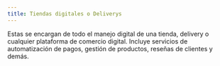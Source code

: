 ```yaml
---
title: Tiendas digitales o Deliverys
---
```


Estas se encargan de todo el manejo digital de una tienda, delivery o cualquier plataforma de comercio digital. Incluye servicios de automatización de pagos, gestión de productos, reseñas de clientes y demás.
